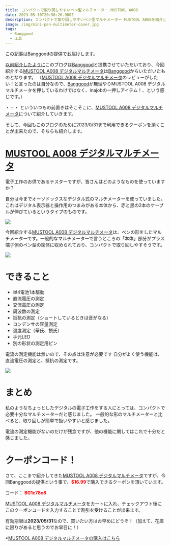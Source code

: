 ```yaml
---
title: コンパクトで取り回しやすいペン型マルチメーター MUSTOOL A008
date: 2023-05-10T20:50:26.980Z
description: コンパクトで取り回しやすいペン型マルチメーター MUSTOOL A008を紹介します
image: /img/mini-pen-multimeter-cover.jpg
tags:
  - Banggood
  - 工具
---
```

この記事はBanggoodの提供でお届けします。

[以前紹介したように](../../post/中国ecサイトbanggood/)このブログは[Banggood](https://jp.banggood.com/?p=0M092355466124202012)と提携させていただいており、今回紹介する[MUSTOOL A008 デジタルマルチメータ](https://jp.banggood.com/MUSTOOL-A008-Digital-Multimeter-Auto-Sensor-Pen-6000-Counts-Non-contact-Voltage-Tester-VA-Color-Reverse-Display-Screen-p-1976755.html?cur_warehouse=CN&ID=6286072?p=0M092355466124202012)は[Banggood](https://jp.banggood.com/?p=0M092355466124202012)からいただいたものとなります。
（[MUSTOOL A008 デジタルマルチメータ](https://jp.banggood.com/MUSTOOL-A008-Digital-Multimeter-Auto-Sensor-Pen-6000-Counts-Non-contact-Voltage-Tester-VA-Color-Reverse-Display-Screen-p-1976755.html?cur_warehouse=CN&ID=6286072?p=0M092355466124202012)のレビューがしたい！と言ったのは自分なので、[Banggood](https://jp.banggood.com/?p=0M092355466124202012)が無理やりMUSTOOL A008 デジタルマルチメータを押しているわけではなく、inajobの一押しアイテム！、という感じです。）

・・・ といういつもの前置きはそこそこに、[MUSTOOL A008 デジタルマルチメータ](https://jp.banggood.com/MUSTOOL-A008-Digital-Multimeter-Auto-Sensor-Pen-6000-Counts-Non-contact-Voltage-Tester-VA-Color-Reverse-Display-Screen-p-1976755.html?cur_warehouse=CN&ID=6286072?p=0M092355466124202012)について紹介していきます。

そして、今回もこのブログのために2023/0/31まで利用できるクーポンを頂くことが出来たので、そちらも紹介します。

# [MUSTOOL A008 デジタルマルチメータ](https://jp.banggood.com/MUSTOOL-A008-Digital-Multimeter-Auto-Sensor-Pen-6000-Counts-Non-contact-Voltage-Tester-VA-Color-Reverse-Display-Screen-p-1976755.html?cur_warehouse=CN&ID=6286072?p=0M092355466124202012)

電子工作のお供であるテスターですが、皆さんはどのようなものを使っていますか？

自分は今までオーソドックスなデジタル式のマルチメーターを使っていました。これはデジタル表示器と操作用のつまみがある本体から、赤と黒の2本のケーブルが伸びているというタイプのものです。

![](../../img/mini-pen-multimeter-sketch.png)

今回紹介する[MUSTOOL A008 デジタルマルチメータ](https://jp.banggood.com/MUSTOOL-A008-Digital-Multimeter-Auto-Sensor-Pen-6000-Counts-Non-contact-Voltage-Tester-VA-Color-Reverse-Display-Screen-p-1976755.html?cur_warehouse=CN&ID=6286072?p=0M092355466124202012)は、ペンの形をしたマルチメーターです。一般的なマルチメーターで言うところの「本体」部分がプラス端子側のペン型の筐体に収められており、コンパクトで取り回しやすそうです。

![](../../img/mini-pen-multimeter-view.jpg)

# できること

* 単4電池1本駆動
* 直流電圧の測定
* 交流電圧の測定
* 周波数の測定
* 抵抗の測定（ショートしているときは音がなる）
* コンデンサの容量測定
* 温度測定（華氏、摂氏）
* 手元LED
* 別の形状の測定用ピン

電流の測定機能は無いので、その点は注意が必要です
自分がよく使う機能は、直流電圧の測定と、抵抗の測定です。

![](../../img/mini-pen-multimeter-pin.jpg)

# まとめ

私のようなちょっとしたデジタルの電子工作をする人にとっては、コンパクトで必要十分なマルチメーターだと感じました。
一般的な形のマルチメーターと比べると、取り回しが簡単で扱いやすいと感じました。

電流の測定機能がないのだけが残念ですが、他の機能に関してはこれで十分だと感じました。

# クーポンコード！

さて、ここまで紹介してきた[MUSTOOL A008 デジタルマルチメータ](https://jp.banggood.com/MUSTOOL-A008-Digital-Multimeter-Auto-Sensor-Pen-6000-Counts-Non-contact-Voltage-Tester-VA-Color-Reverse-Display-Screen-p-1976755.html?cur_warehouse=CN&ID=6286072?p=0M092355466124202012)ですが、今回Banggoodの提供という事で、<span style="color:red">**$16.99**</span>で購入できるクーポンを頂いています。

コード：
<span style="color:red">**BG1c78e8**</span>

[MUSTOOL A008 デジタルマルチメータ](https://jp.banggood.com/MUSTOOL-A008-Digital-Multimeter-Auto-Sensor-Pen-6000-Counts-Non-contact-Voltage-Tester-VA-Color-Reverse-Display-Screen-p-1976755.html?cur_warehouse=CN&ID=6286072?p=0M092355466124202012)をカートに入れ、チェックアウト後にこのクーポンコードを入力することで割引を受けることが出来ます。

有効期限は**2023/05/31**なので、買いたい方はお早めにどうぞ！（加えて、在庫に限りがあると思うのでお早目に！）

\*[MUSTOOL A008 デジタルマルチメータの購入はこちら](https://jp.banggood.com/MUSTOOL-A008-Digital-Multimeter-Auto-Sensor-Pen-6000-Counts-Non-contact-Voltage-Tester-VA-Color-Reverse-Display-Screen-p-1976755.html?cur_warehouse=CN&ID=6286072?p=0M092355466124202012)
